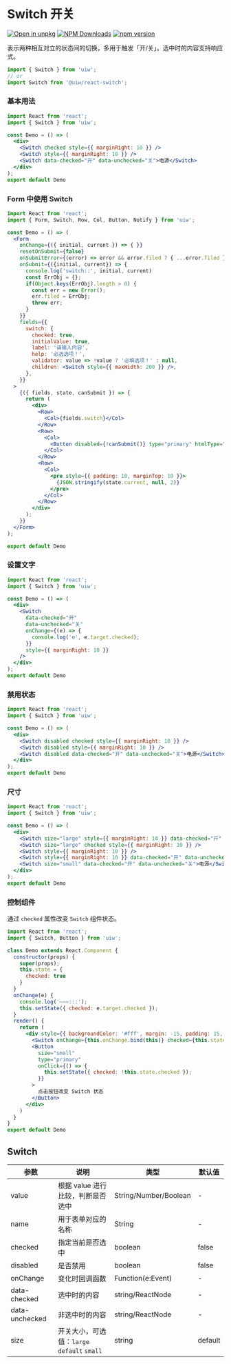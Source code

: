 Switch 开关
===

[![Open in unpkg](https://img.shields.io/badge/Open%20in-unpkg-blue)](https://uiwjs.github.io/npm-unpkg/#/pkg/@uiw/react-switch/file/README.md)
[![NPM Downloads](https://img.shields.io/npm/dm/@uiw/react-switch.svg?style=flat)](https://www.npmjs.com/package/@uiw/react-switch)
[![npm version](https://img.shields.io/npm/v/@uiw/react-switch.svg?label=@uiw/react-switch)](https://npmjs.com/@uiw/react-switch)

表示两种相互对立的状态间的切换，多用于触发「开/关」。选中时的内容支持响应式。

```jsx
import { Switch } from 'uiw';
// or
import Switch from '@uiw/react-switch';
```

### 基本用法

```jsx mdx:preview&background=#fff&codeSandbox=true&codePen=true
import React from 'react';
import { Switch } from 'uiw';

const Demo = () => (
  <div>
    <Switch checked style={{ marginRight: 10 }} />
    <Switch style={{ marginRight: 10 }} />
    <Switch data-checked="开" data-unchecked="关">电源</Switch>
  </div>
);
export default Demo
```


### Form 中使用 Switch

```jsx mdx:preview&background=#fff&codeSandbox=true&codePen=true
import React from 'react';
import { Form, Switch, Row, Col, Button, Notify } from 'uiw';

const Demo = () => (
  <Form
    onChange={({ initial, current }) => { }}
    resetOnSubmit={false}
    onSubmitError={(error) => error && error.filed ? { ...error.filed } : null}
    onSubmit={({initial, current}) => {
      console.log('switch::', initial, current)
      const ErrObj = {};
      if(Object.keys(ErrObj).length > 0) {
        const err = new Error();
        err.filed = ErrObj;
        throw err;
      }
    }}
    fields={{
      switch: {
        checked: true,
        initialValue: true,
        label: '请输入内容',
        help: '必选选项！',
        validator: value => !value ? '必填选项！' : null,
        children: <Switch style={{ maxWidth: 200 }} />,
      },
    }}
  >
    {({ fields, state, canSubmit }) => {
      return (
        <div>
          <Row>
            <Col>{fields.switch}</Col>
          </Row>
          <Row>
            <Col>
              <Button disabled={!canSubmit()} type="primary" htmlType="submit">提交</Button>
            </Col>
          </Row>
          <Row>
            <Col>
              <pre style={{ padding: 10, marginTop: 10 }}>
                {JSON.stringify(state.current, null, 2)}
              </pre>
            </Col>
          </Row>
        </div>
      );
    }}
  </Form>
);

export default Demo
```

### 设置文字

```jsx mdx:preview&background=#fff&codeSandbox=true&codePen=true
import React from 'react';
import { Switch } from 'uiw';

const Demo = () => (
  <div>
    <Switch
      data-checked="开"
      data-unchecked="关"
      onChange={(e) => {
        console.log('e', e.target.checked);
      }}
      style={{ marginRight: 10 }}
    />
  </div>
);
export default Demo
```


### 禁用状态

```jsx mdx:preview&background=#fff&codeSandbox=true&codePen=true
import React from 'react';
import { Switch } from 'uiw';

const Demo = () => (
  <div>
    <Switch disabled checked style={{ marginRight: 10 }} />
    <Switch disabled style={{ marginRight: 10 }} />
    <Switch disabled data-checked="开" data-unchecked="关">电源</Switch>
  </div>
);
export default Demo
```

### 尺寸

```jsx mdx:preview&background=#fff&codeSandbox=true&codePen=true
import React from 'react';
import { Switch } from 'uiw';

const Demo = () => (
  <div>
    <Switch size="large" style={{ marginRight: 10 }} data-checked="开" data-unchecked="关" />
    <Switch size="large" checked style={{ marginRight: 10 }} />
    <Switch style={{ marginRight: 10 }} />
    <Switch style={{ marginRight: 10 }} data-checked="开" data-unchecked="关" />
    <Switch size="small" data-checked="开" data-unchecked="关">电源</Switch>
  </div>
);
export default Demo
```

### 控制组件

通过 `checked` 属性改变 `Switch` 组件状态。

```jsx mdx:preview&background=#fff&codeSandbox=true&codePen=true
import React from 'react';
import { Switch, Button } from 'uiw';

class Demo extends React.Component {
  constructor(props) {
    super(props);
    this.state = {
      checked: true
    }
  }
  onChange(e) {
    console.log('~~~:::');
    this.setState({ checked: e.target.checked });
  }
  render() {
    return (
      <div style={{ backgroundColor: '#fff', margin: -15, padding: 15, borderRadius: '5px 5px 0 0' }}>
        <Switch onChange={this.onChange.bind(this)} checked={this.state.checked} style={{ marginRight: 10 }} />
        <Button
          size="small"
          type="primary"
          onClick={() => {
            this.setState({ checked: !this.state.checked });
          }}
        >
          点击按钮改变 Switch 状态
        </Button>
      </div>
    )
  }
}
export default Demo
```

## Switch 

| 参数 | 说明 | 类型 | 默认值 |
|------ |-------- |---------- |-------- |
| value | 根据 value 进行比较，判断是否选中 | String/Number/Boolean | - |
| name | 用于表单对应的名称 | String | - |
| checked | 指定当前是否选中 | boolean | false |
| disabled | 是否禁用 | boolean | false |
| onChange | 变化时回调函数 | Function(e:Event) | - |
| data-checked |  选中时的内容 | string/ReactNode | - |
| data-unchecked |  非选中时的内容 | string/ReactNode | - |
| size |  开关大小，可选值：`large` `default` `small` | string | default |
